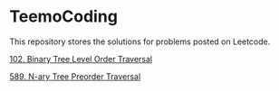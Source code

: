 # TeemoCoding
This repository stores the solutions for problems posted on Leetcode.

[102. Binary Tree Level Order Traversal](https://github.com/jingye-xu/TeemoCoding/blob/main/102.%20Binary%20Tree%20Level%20Order%20Traversal.md)

[589. N-ary Tree Preorder Traversal](https://github.com/jingye-xu/TeemoCoding/blob/main/589.%20N-ary%20Tree%20Preorder%20Traversal.md)
